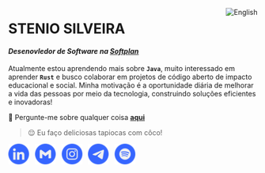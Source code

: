 [<img align="right" src="https://img.shields.io/badge/lang-en-3666FF?style=flat" title="README in English" alt="English" />][lang-en]

# STENIO SILVEIRA

#### _Desenovledor de Software na [**Softplan**][softplan]_

Atualmente estou aprendendo mais sobre **`Java`**, muito interessado em aprender **`Rust`** e busco colaborar em projetos de código aberto de impacto educacional e social. Minha motivação é a oportunidade diária de melhorar a vida das pessoas por meio da tecnologia, construindo soluções eficientes e inovadoras!

💬 Pergunte-me sobre qualquer coisa [**aqui**][telegram]

> 😌 Eu faço deliciosas tapiocas com côco!

[<img src="./etc/assets/social-linkedin.svg" title="Stenio Silveira" alt="Linkedin" height="42" />][linkedin]&nbsp;&nbsp;
[<img src="./etc/assets/social-gmail.svg" title="stenioas@gmail.com" alt="Gmail" height="42" />][gmail]&nbsp;&nbsp;
[<img src="./etc/assets/social-instagram.svg" title="@stenioas" alt="Instagram" height="42" />][instagram]&nbsp;&nbsp;
[<img src="./etc/assets/social-telegram.svg" title="@stenioas" alt="Telegram" height="42" />][telegram]&nbsp;&nbsp;
[<img src="./etc/assets/social-spotify.svg" title="@stenioas" alt="Spotify" height="42" />][spotify]

<!-- links -->

[linkedin]: https://linkedin.com/in/stenioas/
[gmail]: mailto:stenioas@gmail.com
[instagram]: https://instagram.com/stenioas/
[telegram]: https://t.me/stenioas/
[spotify]: https://open.spotify.com/user/stenioas/
[softplan]: https://www.softplan.com.br/
[lang-en]: ./README.en.md
